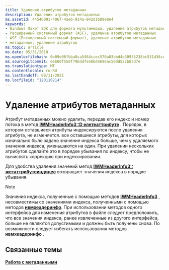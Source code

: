 ```yaml
---
title: Удаление атрибутов метаданных
description: Удаление атрибутов метаданных
ms.assetid: 44546091-406f-4ae6-914a-942d1b89e0e4
keywords:
- Windows Пакет SDK для формата мультимедиа, удаление атрибутов метаданных
- Расширенный системный формат (ASF), удаление атрибутов метаданных
- ASF (Расширенный системный формат), удаление атрибутов метаданных
- метаданные, удаление атрибутов
ms.topic: article
ms.date: 05/31/2018
ms.openlocfilehash: 0e09e00fbba8ca5464ccec570a03bbd4e30935238bc531d36ce220a60150839e
ms.sourcegitcommit: e6600f550f79bddfe58bd4696ac50dd52cb03d7e
ms.translationtype: MT
ms.contentlocale: ru-RU
ms.lasthandoff: 08/11/2021
ms.locfileid: "120110214"
---
```

# <a name="removing-metadata-attributes"></a>Удаление атрибутов метаданных

Атрибут метаданных можно удалить, передав его индекс и номер потока в метод [**IWMHeaderInfo3::D елетеаттрибуте**](/previous-versions/windows/desktop/api/Wmsdkidl/nf-wmsdkidl-iwmheaderinfo3-deleteattribute) . Порядок, в котором оставшиеся атрибуты индексируются после удаления атрибута, не изменяется. все оставшиеся атрибуты, для которых изначально было задано значение индекса больше, чем у удаляемого значения индекса, уменьшаются на один. При удалении нескольких атрибутов сделайте это в порядке убывания по индексу, чтобы не вычислять коррекцию при индексировании.

Для удобства удаления значений метод [**IWMHeaderInfo3:: жетаттрибутеиндицес**](/previous-versions/windows/desktop/api/Wmsdkidl/nf-wmsdkidl-iwmheaderinfo3-getattributeindices) возвращает значения индекса в порядке убывания.

> [!Note]  
> Значения индекса, полученные с помощью методов [**IWMHeaderInfo3**](/previous-versions/windows/desktop/api/wmsdkidl/nn-wmsdkidl-iwmheaderinfo3) , несовместимы со значениями индекса, полученными с помощью методов [**ивмхеадеринфо**](/previous-versions/windows/desktop/api/wmsdkidl/nn-wmsdkidl-iwmheaderinfo). При использовании методов одного интерфейса для изменения атрибутов в файле следует предположить, что все значения индекса, ранее извлеченные из другого интерфейса, больше не являются допустимыми и должны быть получены снова. По возможности следует избегать использования методов **ивмхеадеринфо** .

 

## <a name="related-topics"></a>Связанные темы

<dl> <dt>

[**Работа с метаданными**](working-with-metadata.md)
</dt> </dl>

 

 




